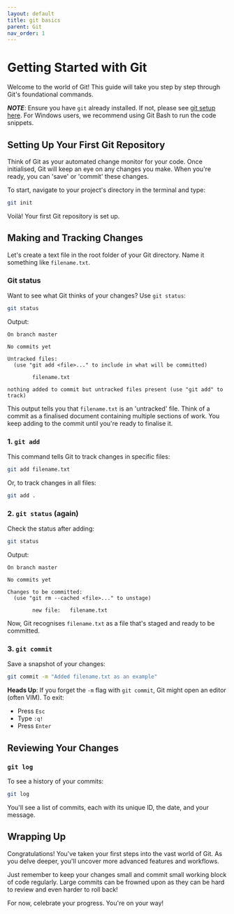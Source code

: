 ```yaml
---
layout: default
title: git basics
parent: Git
nav_order: 1
---
```


# Getting Started with Git

Welcome to the world of Git! This guide will take you step by step through Git's foundational commands.

***NOTE***: Ensure you have `git` already installed. If not, please see [git setup here](../00_setting_up_your_environment/git). For Windows users, we recommend using Git Bash to run the code snippets.

## Setting Up Your First Git Repository

Think of Git as your automated change monitor for your code. Once initialised, Git will keep an eye on any changes you make. When you're ready, you can 'save' or 'commit' these changes.

To start, navigate to your project's directory in the terminal and type:

```bash
git init
```

Voilà! Your first Git repository is set up.

## Making and Tracking Changes

Let's create a text file in the root folder of your Git directory. Name it something like `filename.txt`.

### Git status

Want to see what Git thinks of your changes? Use `git status`:

```bash
git status
```

Output:

``` text
On branch master

No commits yet

Untracked files:
  (use "git add <file>..." to include in what will be committed)

        filename.txt

nothing added to commit but untracked files present (use "git add" to track)
```

This output tells you that `filename.txt` is an 'untracked' file. Think of a commit as a finalised document containing multiple sections of work. You keep adding to the commit until you're ready to finalise it.

### 1. `git add`

This command tells Git to track changes in specific files:

```bash
git add filename.txt
```

Or, to track changes in all files:

```bash
git add .
```

### 2. `git status` (again)

Check the status after adding:

```bash
git status
```

Output:

``` text
On branch master

No commits yet

Changes to be committed:
  (use "git rm --cached <file>..." to unstage)

        new file:   filename.txt
```

Now, Git recognises `filename.txt` as a file that's staged and ready to be committed.

### 3. `git commit`

Save a snapshot of your changes:

```bash
git commit -m "Added filename.txt as an example"
```

**Heads Up**: If you forget the `-m` flag with `git commit`, Git might open an editor (often VIM). To exit:

- Press `Esc`
- Type `:q!`
- Press `Enter`

## Reviewing Your Changes

### `git log`

To see a history of your commits:

```bash
git log
```

You'll see a list of commits, each with its unique ID, the date, and your message.

## Wrapping Up

Congratulations! You've taken your first steps into the vast world of Git. As you delve deeper, you'll uncover more advanced features and workflows.

Just remember to keep your changes small and commit small working block of code regularly. Large commits can be frowned upon as they can be hard to review and even harder to roll back!

For now, celebrate your progress. You're on your way! 
